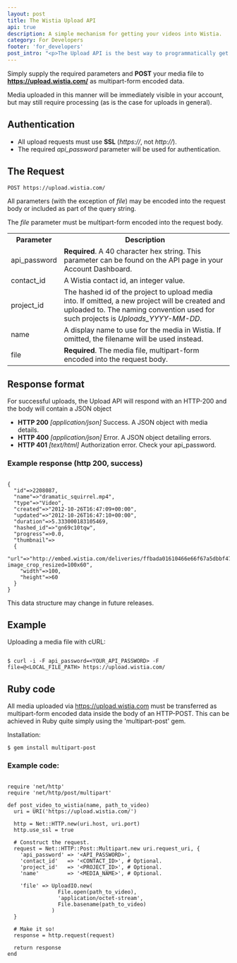 ```yaml
---
layout: post
title: The Wistia Upload API
api: true
description: A simple mechanism for getting your videos into Wistia.
category: For Developers
footer: 'for_developers'
post_intro: "<p>The Upload API is the best way to programmatically get new videos and files into your Wistia account.</p>"
---
```



Simply supply the required parameters and **POST** your media file to
**https://upload.wistia.com/** as multipart-form encoded data.

Media uploaded in this manner will be immediately visible in your account, but
may still require processing (as is the case for uploads in general).


## Authentication

* All upload requests must use **SSL** (*https://*, not *http://*).
* The required *api_password* parameter will be used for authentication.

## The Request

<pre><code class="language-vim">POST https://upload.wistia.com/</code></pre>

All parameters (with the exception of *file*) may be encoded into the request
body or included as part of the query string.

The *file* parameter must be multipart-form encoded into the request body.

<div><table>
  <tr>
    <th>Parameter</th><th> Description </th>
  </tr>
  <tr>
    <td> api_password </td>
    <td> 
    <b>Required</b>. A 40 character hex string. This parameter can be found on
    the API page in your Account Dashboard.
    </td>
  </tr>
  <tr>
    <td> contact_id </td>
    <td> 
    A Wistia contact id, an integer value.
    </td>
  </tr>
  <tr>
    <td> project_id </td>
    <td> 
    The hashed id of the project to upload media into. If omitted, a new
    project will be created and uploaded to. The naming convention used for
    such projects is <i>Uploads_YYYY-MM-DD</i>.
    </td>
  </tr>
  <tr>
    <td> name </td>
    <td> 
    A display name to use for the media in Wistia. If omitted, the filename
    will be used instead.
    </td>
  </tr>
  <tr>
    <td> file </td>
    <td> 
    <b>Required</b>. The media file, multipart-form encoded into the request
    body.
    </td>
  </tr>
</table></div>



## Response format

For successful uploads, the Upload API will respond with an HTTP-200 and the
body will contain a JSON object 

  * **HTTP 200** *[application/json]* Success. A JSON object with media details.
  * **HTTP 400** *[application/json]* Error. A JSON object detailing errors.
  * **HTTP 401** *[text/html]* Authorization error. Check your api_password.


### Example response (http 200, success)

<pre><code class="language-json">
{
  "id"=>2208087, 
  "name"=>"dramatic_squirrel.mp4", 
  "type"=>"Video", 
  "created"=>"2012-10-26T16:47:09+00:00", 
  "updated"=>"2012-10-26T16:47:10+00:00", 
  "duration"=>5.333000183105469, 
  "hashed_id"=>"gn69c10tqw",
  "progress"=>0.0,
  "thumbnail"=>
  {
    "url"=>"http://embed.wistia.com/deliveries/ffbada01610466e66f67a5dbbf473ed6574a6405.jpg?image_crop_resized=100x60", 
    "width"=>100, 
    "height"=>60
  }
}
</code></pre>

This data structure may change in future releases.

## Example

Uploading a media file with cURL:
<pre><code class='language-markup'>
$ curl -i -F api_password=&lt;YOUR_API_PASSWORD&gt; -F file=@&lt;LOCAL_FILE_PATH&gt; https://upload.wistia.com/
</code></pre>

## Ruby code

All media uploaded via https://upload.wistia.com must be transferred as
multipart-form encoded data inside the body of an HTTP-POST. This can be
achieved in Ruby quite simply using the 'multipart-post' gem.

Installation:

<pre><code class="language-vim">$ gem install multipart-post</code></pre>

### Example code:
<pre><code class="language-ruby">
require 'net/http'
require 'net/http/post/multipart'

def post_video_to_wistia(name, path_to_video)
  uri = URI('https://upload.wistia.com/')

  http = Net::HTTP.new(uri.host, uri.port)
  http.use_ssl = true

  # Construct the request.
  request = Net::HTTP::Post::Multipart.new uri.request_uri, {
    'api_password' =&gt; '&lt;API_PASSWORD&gt;',
    'contact_id'   =&gt; '&lt;CONTACT_ID&gt;', # Optional.
    'project_id'   =&gt; '&lt;PROJECT_ID&gt;', # Optional.
    'name'         =&gt; '&lt;MEDIA_NAME&gt;', # Optional.

    'file' =&gt; UploadIO.new(
                File.open(path_to_video),
                'application/octet-stream',
                File.basename(path_to_video)
              )
  }

  # Make it so!
  response = http.request(request)

  return response
end
</code></pre>
